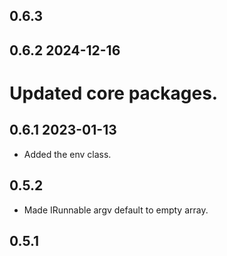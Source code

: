 ## 0.6.3

## 0.6.2 2024-12-16
# Updated core packages.

## 0.6.1 2023-01-13
* Added the env class.

## 0.5.2
* Made IRunnable argv default to empty array.

## 0.5.1
